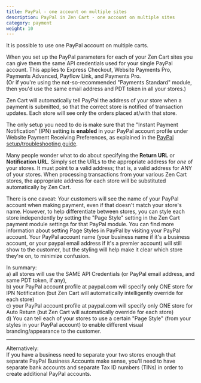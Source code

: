 ```yaml
---
title: PayPal - one account on multiple sites 
description: PayPal in Zen Cart - one account on multiple sites 
category: payment
weight: 10
---
```


It is possible to use one PayPal account on multiple carts. 

When you set up the PayPal parameters for each of your Zen Cart sites you can give them the same API credentials used for your single PayPal account. This applies to Express Checkout, Website Payments Pro, Payments Advanced, Payflow Link, and Payments Pro.  
(Or if you're using the not-so-recommended "Payments Standard" module, then you'd use the same email address and PDT token in all your stores.)  

Zen Cart will automatically tell PayPal the address of your store when a payment is submitted, so that the correct store is notified of transaction updates. Each store will see only the orders placed at/with that store.  

The only setup you need to do is make sure that the "Instant Payment Notification" (IPN) setting is **enabled** in your PayPal account profile under Website Payment Receiving Preferences, as explained in the [PayPal setup/troubleshooting guide](/user/payment/paypal_troubleshooting/).

Many people wonder what to do about specifying the **Return URL** or **Notification URL**. Simply set the URLs to the appropriate address for *one* of your stores. It must point to a valid address; that is, a valid address for ANY of your stores. When processing transactions from your various Zen Cart stores, the appropriate address for each store will be substituted automatically by Zen Cart.  

There is one caveat: Your customers will see the name of your PayPal account when making payment, even if that doesn't match your store's name. However, to help differentiate between stores, you can style each store independently by setting the "Page Style" setting in the Zen Cart payment module settings for that PayPal module. You can find more information about setting Page Styles in PayPal by visiting your PayPal account. Your PayPal account name (your business name if it's a business account, or your paypal email address if it's a premier account) will still show to the customer, but the styling will help make it clear which store they're on, to minimize confusion.  

In summary:  
a) all stores will use the SAME API Credentials (or PayPal email address, and same PDT token, if any),  
b) your PayPal account profile at paypal.com will specify only ONE store for IPN Notification (but Zen Cart will automatically intelligently override for each store)  
c) your PayPal account profile at paypal.com will specify only ONE store for Auto Return (but Zen Cart will automatically override for each store)  
d) You can tell each of your stores to use a certain "Page Style" (from your styles in your PayPal account) to enable different visual branding/appearance to the customer.  

-----------------------  
Alternatively:  
If you have a business need to separate your two stores enough that separate PayPal Business Accounts make sense, you'll need to have separate bank accounts and separate Tax ID numbers (TINs) in order to create additional PayPal accounts.
